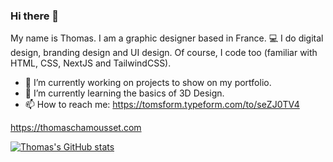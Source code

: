 ### Hi there 👋

My name is Thomas. I am a graphic designer based in France.
💻 I do digital design, branding design and UI design. Of course, I code too (familiar with HTML, CSS, NextJS and TailwindCSS).

- 🔭 I’m currently working on projects to show on my portfolio.
- 🌱 I’m currently learning the basics of 3D Design.
- 📫 How to reach me: https://tomsform.typeform.com/to/seZJ0TV4

https://thomaschamousset.com

[![Thomas's GitHub stats](https://github-readme-stats.vercel.app/api?username=tchm17)](https://github.com/anuraghazra/github-readme-stats)
